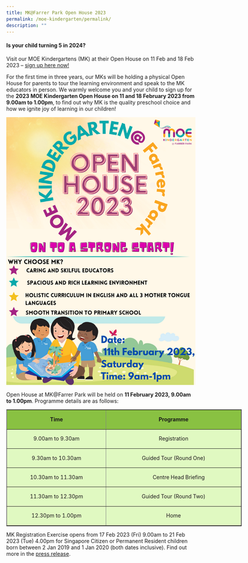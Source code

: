 ```yaml
---
title: MK@Farrer Park Open House 2023
permalink: /moe-kindergarten/permalink/
description: ""
---
```

#### Is your child turning 5 in 2024?

Visit our MOE Kindergartens (MK) at their Open House on 11 Feb and 18 Feb 2023 – <a href="https://www.eventbrite.com/e/2023-mk-open-house-tickets-505734434307?utm-campaign=social&utm-content=attendeeshare&utm-medium=discovery&utm-term=listing&utm-source=cp&aff=escb" target="_blank">sign up here now! </a>

For the first time in three years, our MKs will be holding a physical Open House for parents to tour the learning environment and speak to the MK educators in person. We warmly welcome you and your child to sign up for the **2023 MOE Kindergarten Open House on 11 and 18 February 2023 from 9.00am to 1.00pm**, to find out why MK is the quality preschool choice and how we ignite joy of learning in our children! 

![](/images/MK/Copy%20of%20Yellow%20Kids%20Welcome%20to%20School%20Poster%20(2).png)

Open House at MK@Farrer Park will be held on **11 February 2023, 9.00am to 1.00pm**.
Programme details are as follows:
<center>
<table border="1" cellpadding="0" style="width:627px;" width="627">
	<tbody>
		<tr>
			<td bgcolor="89c142" style="width:262px;height:37px;">
			<p align="center"><strong>Time</strong></p>
			</td>
			<td bgcolor="89c142" style="width:360px;height:37px;">
			<p align="center"><strong>Programme</strong></p>
			</td>
		</tr>
		<tr>
			<td bgcolor="e0f9c1" style="width:262px;height:39px;">
			<p align="center">9.00am to 9.30am</p>
			</td>
			<td bgcolor="e0f9c1" style="width:360px;height:39px;">
			<p align="center">Registration</p>
			</td>
		</tr>
		<tr>
			<td bgcolor="e0f9c1" style="width:262px;height:37px;">
			<p align="center">9.30am to 10.30am</p>
			</td>
			<td bgcolor="e0f9c1" style="width:360px;height:37px;">
			<p align="center">Guided Tour (Round One)</p>
			</td>
		</tr>
		<tr>
			<td bgcolor="e0f9c1" style="width:262px;height:39px;">
			<p align="center">10.30am to 11.30am</p>
			</td>
			<td bgcolor="e0f9c1" style="width:360px;height:39px;">
			<p>&nbsp;&nbsp;&nbsp;&nbsp;&nbsp;&nbsp;&nbsp;&nbsp;&nbsp;&nbsp;&nbsp; &nbsp;&nbsp;&nbsp;&nbsp;&nbsp;&nbsp;&nbsp;&nbsp;&nbsp;&nbsp;&nbsp;&nbsp;&nbsp;&nbsp;&nbsp;&nbsp;&nbsp;&nbsp;&nbsp;Centre Head Briefing</p>
			</td>
		</tr>
		<tr>
			<td bgcolor="e0f9c1" style="width:262px;height:37px;">
			<p align="center">11.30am to 12.30pm</p>
			</td>
			<td bgcolor="e0f9c1" style="width:360px;height:37px;">
			<p align="center">Guided Tour (Round Two)</p>
			</td>
		</tr>
		<tr>
			<td bgcolor="e0f9c1" style="width:262px;height:37px;">
			<p align="center">12.30pm to 1.00pm</p>
			</td>
			<td bgcolor="e0f9c1" style="width:360px;height:37px;">
			<p align="center">Home</p>
			</td>
		</tr>
	</tbody>
</table>
</center>
MK Registration Exercise opens from 17 Feb 2023 (Fri) 9.00am to 21 Feb 2023 (Tue) 4.00pm for Singapore Citizen or Permanent Resident children born between 2 Jan 2019 and 1 Jan 2020 (both dates inclusive). Find out more in the <a href="https://www.moe.gov.sg/news/press-releases/20230118-2023-moe-kindergarten-open-house-and-registration-exercise" target="_blank">press release</a>.

